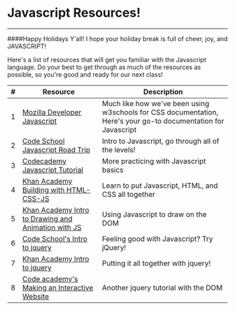 # Javascript Resources!
----------
####Happy Holidays Y'all! 
I hope your holiday break is full of cheer, joy, and JAVASCRIPT!

Here's a list of resources that will get you familiar with the Javascript language.  Do your best to get through as much of the resources as possible, so you're good and ready for our next class!

|  # | Resource | Description |
|------ | -------- | ----------- |
| 1 | [Mozilla Developer Javascript](https://developer.mozilla.org/en-US/docs/Web/JavaScript) | Much like how we've been using w3schools for CSS documentation, Here's your go-to documentation for Javascript |
| 2 | [Code School Javascript Road Trip](https://www.codeschool.com/courses/javascript-road-trip-part-1) | Intro to Javascript, go through all of the levels! |
| 3 | [Codecademy Javascript Tutorial](https://www.codecademy.com/learn/javascript) | More practicing with Javascript basics|
| 4 | [Khan Academy Building with HTML-CSS-JS](https://www.khanacademy.org/computing/computer-programming/html-css-js) | Learn to put Javascript, HTML, and CSS all together|
| 5 | [Khan Academy Intro to Drawing and Animation with JS](https://www.khanacademy.org/computing/computer-programming/programming) | Using Javascript to draw on the DOM|
| 6 | [Code School's Intro to jquery](http://try.jquery.com/) | Feeling good with Javascript?  Try jQuery! |
| 7 | [Khan Academy Intro to jquery](https://www.khanacademy.org/computing/computer-programming/html-js-jquery) | Putting it all together with jquery! |
| 8 | [Code academy's Making an Interactive Website]( https://www.codecademy.com/en/skills/make-an-interactive-website) | Another jquery tutorial with the DOM |

